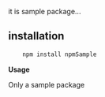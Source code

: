 it is sample package...

## installation
```javascript
    npm install npmSample
```

**Usage**

Only a sample package